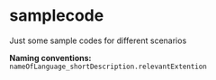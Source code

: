 # samplecode

Just some sample codes for different scenarios

__Naming conventions:__  
`nameOfLanguage_shortDescription.relevantExtention`
